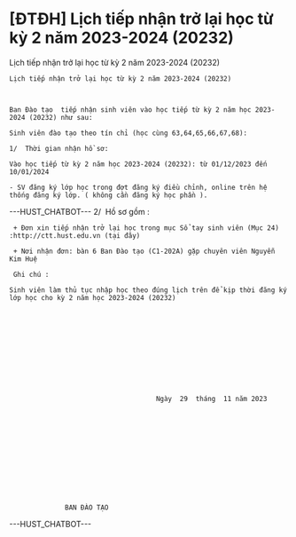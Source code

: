 # [ĐTĐH] Lịch tiếp nhận trở lại học từ kỳ 2 năm 2023-2024 (20232)

Lịch tiếp nhận trở lại học từ kỳ 2 năm 2023-2024 (20232)
        
	Lịch tiếp nhận trở lại học từ kỳ 2 năm 2023-2024 (20232)

	

	Ban Đào tạo  tiếp nhận sinh viên vào học tiếp từ kỳ 2 năm học 2023-2024 (20232) như sau:

	Sinh viên đào tạo theo tín chỉ (học cùng 63,64,65,66,67,68):

	1/  Thời gian nhận hồ sơ: 

	Vào học tiếp từ kỳ 2 năm học 2023-2024 (20232): từ 01/12/2023 đến 10/01/2024

	- SV đăng ký lớp học trong đợt đăng ký điều chỉnh, online trên hệ thống đăng ký lớp. ( không cần đăng ký học phần ). 
 ---HUST_CHATBOT---
2/  Hồ sơ gồm :

	 + Đơn xin tiếp nhận trở lại học trong mục Sổ tay sinh viên (Mục 24) :http://ctt.hust.edu.vn (tại đây)

	 + Nơi nhận đơn: bàn 6 Ban Đào tạo (C1-202A) gặp chuyên viên Nguyễn Kim Huệ

	 Ghi chú :

	Sinh viên làm thủ tục nhập học theo đúng lịch trên để kịp thời đăng ký lớp học cho kỳ 2 năm học 2023-2024 (20232)

	 

	
		
			
				
					
						
							
								
									
										 Ngày  29  tháng  11 năm 2023
								
							
						
					
				
			
		
	

	
		
			
				                                                                        BAN ĐÀO TẠO 
 ---HUST_CHATBOT---
